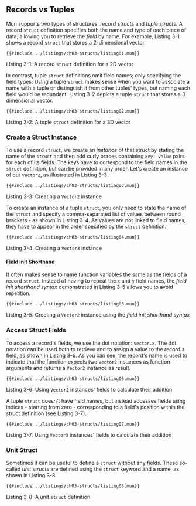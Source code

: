 ## Records vs Tuples

Mun supports two types of structures: _record structs_ and _tuple structs_. 
A record `struct` definition specifies both the name and type of each piece of data, allowing you to retrieve the _field_ by name. 
For example, Listing 3-1 shows a record `struct` that stores a 2-dimensional vector.

<!-- HACK: Add an extension to support hiding of Mun code -->
```rust,ignore 
{{#include ../listings/ch03-structs/listing01.mun}}
```

<span class="caption">Listing 3-1: A record `struct` definition for a 2D vector</span>

In contrast, tuple `struct` definitions omit field names; only specifying the field types. 
Using a tuple `struct` makes sense when you want to associate a name with a tuple or distinguish it from other tuples' types, but naming each field would be redundant. 
Listing 3-2 depicts a tuple `struct` that stores a 3-dimensional vector.

<!-- HACK: Add an extension to support hiding of Mun code -->
```rust,ignore 
{{#include ../listings/ch03-structs/listing02.mun}}
```

<span class="caption">Listing 3-2: A tuple `struct` definition for a 3D vector</span>

### Create a Struct Instance

To use a record `struct`, we create an _instance_ of that struct by stating the name of the `struct` and then add curly braces containing `key: value` pairs for each of its fields. 
The keys have to correspond to the field names in the `struct` definition, but can be provided in any order.
Let's create an instance of our `Vector2`, as illustrated in Listing 3-3.

<!-- HACK: Add an extension to support hiding of Mun code -->
```rust,ignore 
{{#include ../listings/ch03-structs/listing03.mun}}
```

<span class="caption">Listing 3-3: Creating a `Vector2` instance</span>

To create an instance of a tuple `struct`, you only need to state the name of the `struct` and specify a comma-separated list of values between round brackets - as shown in Listing 3-4. 
As values are not linked to field names, they have to appear in the order specified by the `struct` definition.

<!-- HACK: Add an extension to support hiding of Mun code -->
```rust,ignore 
{{#include ../listings/ch03-structs/listing04.mun}}
```

<span class="caption">Listing 3-4: Creating a `Vector3` instance</span>

#### Field Init Shorthand

It often makes sense to name function variables the same as the fields of a record `struct`.
Instead of having to repeat the `x` and `y` field names, the _field init shorthand syntax_ demonstrated in Listing 3-5 allows you to avoid repetition.

<!-- HACK: Add an extension to support hiding of Mun code -->
```rust,ignore 
{{#include ../listings/ch03-structs/listing05.mun}}
```

<span class="caption">Listing 3-5: Creating a `Vector2` instance using the _field init shorthand syntax_
</span>

### Access Struct Fields

To access a record's fields, we use the dot notation: `vector.x`. 
The dot notation can be used both to retrieve and to assign a value to the record's field, as shown in Listing 3-6. 
As you can see, the record's name is used to indicate that the function expects two `Vector2` instances as function arguments and returns a `Vector2` instance as result.

<!-- HACK: Add an extension to support hiding of Mun code -->
```rust,ignore 
{{#include ../listings/ch03-structs/listing06.mun}}
```

<span class="caption">Listing 3-6: Using `Vector2` instances' fields to calculate their addition
</span>

A tuple `struct` doesn't have field names, but instead accesses fields using indices - starting from zero - corresponding to a field's position within the struct definition (see Listing 3-7).

<!-- HACK: Add an extension to support hiding of Mun code -->
```rust,ignore 
{{#include ../listings/ch03-structs/listing07.mun}}
```

<span class="caption">Listing 3-7: Using `Vector3` instances' fields to calculate their addition
</span>

### Unit Struct

Sometimes it can be useful to define a `struct` without any fields. 
These so-called _unit structs_ are defined using the `struct` keyword and a name, as shown in Listing 3-8.

<!-- HACK: Add an extension to support hiding of Mun code -->
```rust,ignore 
{{#include ../listings/ch03-structs/listing08.mun}}
```

<span class="caption">Listing 3-8: A unit `struct` definition.</span>
